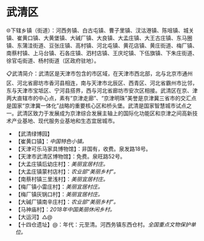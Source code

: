 # 武清区  
🌐下辖乡镇（街道）：河西务镇、白古屯镇、曹子里镇、汊沽港镇、陈咀镇、城关镇、崔黄口镇、大黄堡镇、大碱厂镇、大良镇、大孟庄镇、大王古庄镇、东马圈镇、东蒲洼街道、豆张庄镇、高村镇、河北屯镇、黄花店镇、黄庄街道、梅厂镇、南蔡村镇、上马台镇、石各庄镇、泗村店镇、王庆坨镇、下伍旗镇、下朱庄街道、徐官屯街道、杨村街道（区政府驻地）。  
  
📋武清简介：武清区是天津市包含的市区域，在天津市西北部，北与北京市通州区、河北省廊坊市香河县相连，南与天津市北辰区、西青区、河北省霸州市比邻，东与天津市宝坻区、宁河县搭界，西与河北省廊坊市安次区相接。武清区在京、津两大直辖市的中心点，素有“京津走廊”、“京津明珠”美誉是京津冀三省市的交汇点是国家“京津冀一体化”战略的重要核心区和桥头堡。武清是国家智慧城市试点之一。武清区致力于发展成为京津综合发展主轴上的国际化功能区和京津之间高新技术产业基地、现代服务业基地和生态宜居城市。  
  
* 【武清绿博园】  
* 【崔黄口镇】：*中国特色小镇。*  
* 【天津可乐马家具博物馆】：非国有，收费。泉发路18号。  
* 【天津市武清区博物馆】：免费。泉旺路52号。  
* 【大孟庄镇后幼庄村】：*美丽宜居村庄。*  
* 【大孟庄镇蒙村店村】：*农业部“美丽乡村”。*  
* 【南蔡村镇三里浅村】：*美丽宜居村庄。*  
* 【梅厂镇小雷庄村】：*美丽宜居村庄。*  
* 【梅厂镇灰锅口村】：*美丽宜居村庄。*  
* 【大碱厂镇南辛庄村】：*农业部“美丽乡村”。*  
* 【马神庙村】：*2018年中国美丽休闲乡村。*  
* 【大运河】△@  
* 【十四仓遗址】@：年代：元至清。河西务镇东西仓村。*全国重点文物保护单位。*  